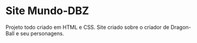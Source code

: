 # Site Mundo-DBZ
Projeto todo criado em HTML e CSS.
Site criado sobre o criador de Dragon-Ball e seu personagens.
